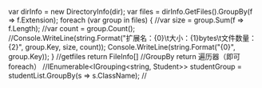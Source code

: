 var dirInfo = new DirectoryInfo(dir);
var files = dirInfo.GetFiles().GroupBy(f => f.Extension);
            foreach (var group in files)
            {
                //var size = group.Sum(f => f.Length);
                //var count = group.Count();
                //Console.WriteLine(string.Format("扩展名：{0}\t大小：{1}bytes\t文件数量：{2}", group.Key, size, count));
                Console.WriteLine(string.Format("{0}", group.Key));
            }
//getfiles return FileInfo[]
//GroupBy return 遍历器（即可foreach）
//IEnumerable<IGrouping<string, Student>> studentGroup = studentList.GroupBy(s => s.ClassName);
//


